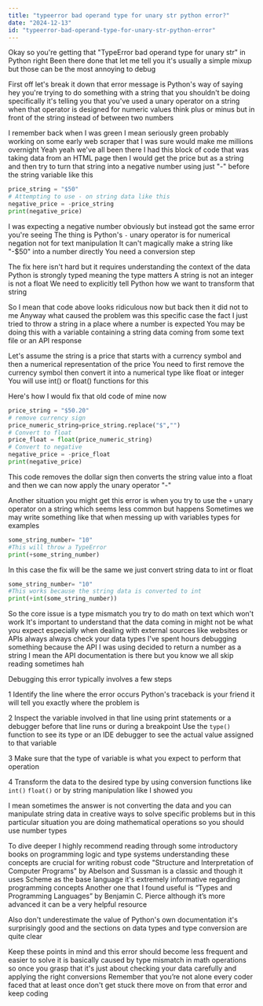 ```yaml
---
title: "typeerror bad operand type for unary str python error?"
date: "2024-12-13"
id: "typeerror-bad-operand-type-for-unary-str-python-error"
---
```


Okay so you're getting that "TypeError bad operand type for unary str" in Python right Been there done that let me tell you it's usually a simple mixup but those can be the most annoying to debug

First off let's break it down that error message is Python's way of saying hey you're trying to do something with a string that you shouldn't be doing specifically it's telling you that you've used a unary operator on a string when that operator is designed for numeric values think plus or minus but in front of the string instead of between two numbers

I remember back when I was green I mean seriously green probably working on some early web scraper that I was sure would make me millions overnight Yeah yeah we've all been there I had this block of code that was taking data from an HTML page then I would get the price but as a string and then try to turn that string into a negative number using just "-" before the string variable like this

```python
price_string = "$50"
# Attempting to use - on string data like this
negative_price = -price_string
print(negative_price)
```

I was expecting a negative number obviously but instead got the same error you're seeing The thing is Python's `-` unary operator is for numerical negation not for text manipulation It can't magically make a string like "-$50" into a number directly You need a conversion step

The fix here isn't hard but it requires understanding the context of the data Python is strongly typed meaning the type matters A string is not an integer is not a float We need to explicitly tell Python how we want to transform that string

So I mean that code above looks ridiculous now but back then it did not to me Anyway what caused the problem was this specific case the fact I just tried to throw a string in a place where a number is expected You may be doing this with a variable containing a string data coming from some text file or an API response

Let's assume the string is a price that starts with a currency symbol and then a numerical representation of the price You need to first remove the currency symbol then convert it into a numerical type like float or integer You will use int() or float() functions for this

Here's how I would fix that old code of mine now

```python
price_string = "$50.20"
# remove currency sign
price_numeric_string=price_string.replace("$","")
# Convert to float
price_float = float(price_numeric_string)
# Convert to negative
negative_price = -price_float
print(negative_price)
```

This code removes the dollar sign then converts the string value into a float and then we can now apply the unary operator "-"

Another situation you might get this error is when you try to use the `+` unary operator on a string which seems less common but happens Sometimes we may write something like that when messing up with variables types for examples

```python
some_string_number= "10"
#This will throw a TypeError
print(+some_string_number)
```

In this case the fix will be the same we just convert string data to int or float

```python
some_string_number= "10"
#This works because the string data is converted to int
print(+int(some_string_number))
```

So the core issue is a type mismatch you try to do math on text which won't work It's important to understand that the data coming in might not be what you expect especially when dealing with external sources like websites or APIs always always check your data types I've spent hours debugging something because the API I was using decided to return a number as a string I mean the API documentation is there but you know we all skip reading sometimes hah

Debugging this error typically involves a few steps

1 Identify the line where the error occurs Python's traceback is your friend it will tell you exactly where the problem is

2 Inspect the variable involved in that line using print statements or a debugger before that line runs or during a breakpoint Use the `type()` function to see its type or an IDE debugger to see the actual value assigned to that variable

3 Make sure that the type of variable is what you expect to perform that operation

4 Transform the data to the desired type by using conversion functions like `int()` `float()` or by string manipulation like I showed you

I mean sometimes the answer is not converting the data and you can manipulate string data in creative ways to solve specific problems but in this particular situation you are doing mathematical operations so you should use number types

To dive deeper I highly recommend reading through some introductory books on programming logic and type systems understanding these concepts are crucial for writing robust code "Structure and Interpretation of Computer Programs" by Abelson and Sussman is a classic and though it uses Scheme as the base language it's extremely informative regarding programming concepts Another one that I found useful is “Types and Programming Languages” by Benjamin C. Pierce although it’s more advanced it can be a very helpful resource

Also don't underestimate the value of Python's own documentation it's surprisingly good and the sections on data types and type conversion are quite clear

Keep these points in mind and this error should become less frequent and easier to solve it is basically caused by type mismatch in math operations so once you grasp that it's just about checking your data carefully and applying the right conversions Remember that you’re not alone every coder faced that at least once don't get stuck there move on from that error and keep coding

